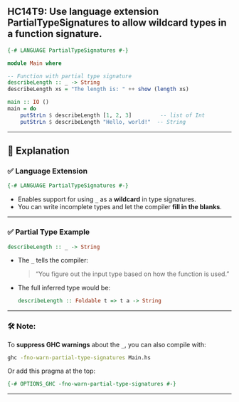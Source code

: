 HC14T9: Use language extension PartialTypeSignatures to allow wildcard types in a function signature.
---


```haskell
{-# LANGUAGE PartialTypeSignatures #-}

module Main where

-- Function with partial type signature
describeLength :: _ -> String
describeLength xs = "The length is: " ++ show (length xs)

main :: IO ()
main = do
    putStrLn $ describeLength [1, 2, 3]         -- list of Int
    putStrLn $ describeLength "Hello, world!"  -- String
```

---

## 📘 Explanation

### ✅ Language Extension

```haskell
{-# LANGUAGE PartialTypeSignatures #-}
```

* Enables support for using `_` as a **wildcard** in type signatures.
* You can write incomplete types and let the compiler **fill in the blanks**.

---

### ✅ Partial Type Example

```haskell
describeLength :: _ -> String
```

* The `_` tells the compiler:

  > “You figure out the input type based on how the function is used.”

* The full inferred type would be:

  ```haskell
  describeLength :: Foldable t => t a -> String
  ```

---

 

### 🛠 Note:

To **suppress GHC warnings** about the `_`, you can also compile with:

```bash
ghc -fno-warn-partial-type-signatures Main.hs
```

Or add this pragma at the top:

```haskell
{-# OPTIONS_GHC -fno-warn-partial-type-signatures #-}
```

---


